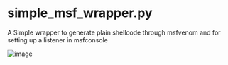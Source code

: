 # simple_msf_wrapper.py
A Simple wrapper to generate plain shellcode through msfvenom and for setting up a listener in msfconsole



![image](https://user-images.githubusercontent.com/104824114/232569981-cfd02a6c-fc16-4386-b115-be7bebc785fb.png)
